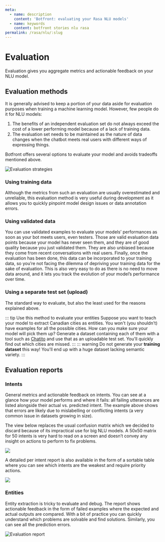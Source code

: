```yaml
---
meta:
  - name: description
    content: 'Botfront: evaluating your Rasa NLU models'
  - name: keywords
    content: botfront stories nlu rasa
permalink: /rasa/nlu/:slug
---
```


# Evaluation

Evaluation gives you aggregate metrics and actionable feedback on your NLU model.

## Evaluation methods

It is generally advised to keep a portion of your data aside for evaluation purposes when training a machine learning model. However, few people do it for NLU models:

1. The benefits of an independent evaluation set do not always exceed the cost of a lower performing model because of a lack of training data.
2. The evaluation set needs to be maintained as the nature of data changes when the chatbot meets real users with different ways of expressing things.

Botfront offers several options to evaluate your model and avoids tradeoffs mentioned above.

![Evaluation strategies](../../../images/nlu_evaluation_6.png)

### Using training data

Although the metrics from such an evaluation are usually overestimated and unreliable, this evaluation method is very useful during development as it allows you to quickly pinpoint model design issues or data annotation errors.

### Using validated data

You can use validated examples to evaluate your models’ performances as soon as your bot meets users, even testers. Those are valid evaluation data points because your model has never seen them, and they are of good quality because you just validated them. They are also unbiased because they come from recent conversations with real users. Finally, once the evaluation has been done, this data can be incorporated to your training data, so you’re not facing the dilemma of depriving your training data for the sake of evaluation. This is also very easy to do as there is no need to move data around, and it lets you track the evolution of your model’s performance over time.

### Using a separate test set (upload)

The standard way to evaluate, but also the least used for the reasons explained above.

::: tip Use this method to evaluate your entities
Suppose you want to teach your model to extract Canadian cities as entities. You won't (you shouldn't) have examples for all the possible cities. How can you make sure your model will pick them up? Generate a dataset containing each of them with a tool such as [Chatito](https://rodrigopivi.github.io/Chatito/) and use that as an uploadable test set. You'll quickly find out which cities are missed.
:::
::: warning
Do not generate your **training dataset** this way! You'll end up with a huge dataset lacking semantic variety.
:::

## Evaluation reports

### Intents

General metrics and actionable feedback on intents. You can see at a glance how your model performs and where it fails: all failing utterances are listed alongside their actual vs. predicted intent. The example above shows that errors are likely due to mislabelling or conflicting intents (a very common issue in datasets growing in size).

The view below replaces the usual confusion matrix which we decided to discard because of its impractical use for big NLU models. A 50x50 matrix for 50 intents is very hard to read on a screen and doesn’t convey any insight on actions to perform to fix problems.

![](../../../images/nlu_evaluation_1.png)

A detailed per intent report is also available in the form of a sortable table where you can see which intents are the weakest and require priority actions.

![](../../../images/nlu_evaluation_2.png)

### Entities

Entity extraction is tricky to evaluate and debug. The report shows actionable feedback in the form of failed examples where the expected and actual outputs are compared. With a bit of practice you can quickly understand which problems are solvable and find solutions.
Similarly, you can see all the prediction errors.

![Evaluation report](../../../images/nlu_evaluation_3.png)

